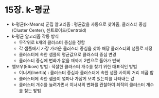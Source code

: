 # 15장. k-평균

- k-평균(k-Means) 군집 알고리즘 : 평균값을 자동으로 찾아줌, 클러스터 중심(Cluster Center), 센트로이드(Centroid)
- k-평균 알고리즘 작동 방식
    - 무작위로 k개의 클러스터 중심을 정함
    - 각 샘플에서 가장 가까운 클러스터 중심을 찾아 해당 클러스터의 샘플로 지정
    - 클러스터에 속한 샘플의 평균값으로 클러스터 중심 변경
    - 클러스터 중심에 변화가 없을 때까지 2번으로 돌아가 반복
- 엘보우(Elbow) 방법 : 적절한 클러스터 개수를 찾기 위한 대표적인 방법
    - 이너셔(Inertia) : 클러스터 중심과 클러스터에 속한 샘플 사이의 거리 제곱 합
    - 클러스터에 속한 샘플이 얼마나 가깝게 모여 있는지를 나타내는 값
    - 클러스터 개수를 늘려가면서 이너셔의 변화를 관찰하여 최적의 클러스터 개수를 찾는 방법